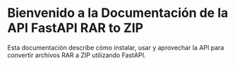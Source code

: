 # Bienvenido a la Documentación de la API FastAPI RAR to ZIP

Esta documentación describe cómo instalar, usar y aprovechar la API para convertir archivos RAR a ZIP utilizando FastAPI.

